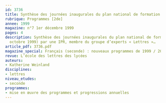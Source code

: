 ```yaml
---
id: 3736
title: Synthèse des journées inaugurales du plan national de formation
rubrique: Programmes [2de]
annee: 1999
magazine: n°7 1er décembre 1999
pages: 4
description: Synthèse des journées inaugurales du plan national de formation (27-28
  octobre 1999) par une IPR, membre du groupe d’experts « Lettres »…
article_pdf: 3736.pdf
magazine_special: Français (seconde) : nouveaux programmes de 1999 / 2000
revue: L’école des lettres des lycées
auteurs:
- Katherine Weinland
disciplines:
- lettres
niveau_etudes:
- seconde
programmes:
- mise en œuvre des programmes et progressions annuelles
---
```

